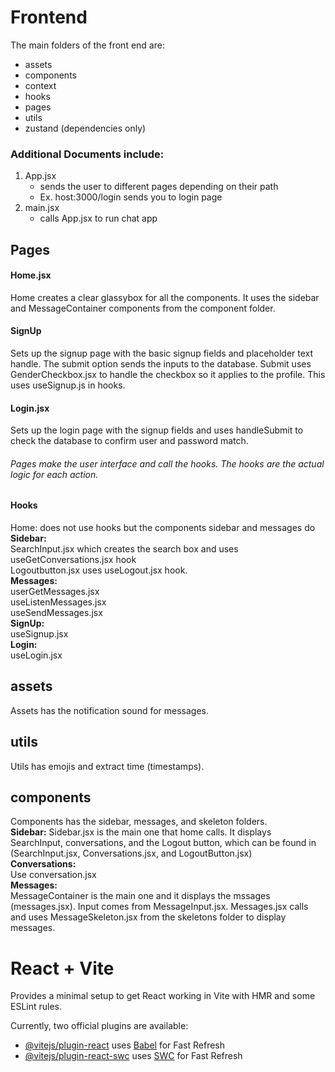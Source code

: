 
# Frontend
The main folders of the front end are:
* assets
* components
* context
* hooks
* pages
* utils
* zustand (dependencies only)

### Additional Documents include:

1. App.jsx
     * sends the user to different pages depending on their path
     * Ex. host:3000/login sends you to login page
2. main.jsx
     * calls App.jsx to run chat app

## Pages
#### Home.jsx
Home creates a clear glassybox for all the components.
It uses the sidebar and MessageContainer components from the component folder.
#### SignUp
Sets up the signup page with the basic signup fields and placeholder text handle.
The submit option sends the inputs to the database.
Submit uses GenderCheckbox.jsx to handle the checkbox so it applies to the profile. 
This uses useSignup.js in hooks.

#### Login.jsx
Sets up the login page with the signup fields and uses handleSubmit to check the database to confirm user and password match.

###### Pages make the user interface and call the hooks. The hooks are the actual logic for each action. 

#### Hooks
Home: does not use hooks but the components sidebar and messages do  
__Sidebar:__  
SearchInput.jsx which creates the search box and uses useGetConversations.jsx hook  
Logoutbutton.jsx uses useLogout.jsx hook.  
__Messages:__  
userGetMessages.jsx  
useListenMessages.jsx  
useSendMessages.jsx  
__SignUp:__  
useSignup.jsx  
__Login:__  
useLogin.jsx  

## assets
Assets has the notification sound for messages.

## utils
Utils has emojis and extract time (timestamps).

## components
Components has the sidebar, messages, and skeleton folders.  
__Sidebar:__
Sidebar.jsx is the main one that home calls. It displays SearchInput, conversations, and the Logout button, which can be found in (SearchInput.jsx, Conversations.jsx, and LogoutButton.jsx)  
__Conversations:__  
Use conversation.jsx  
__Messages:__  
MessageContainer is the main one and it displays the mssages (messages.jsx). Input comes from MessageInput.jsx. Messages.jsx calls and uses MessageSkeleton.jsx from the skeletons folder to display messages.





# React + Vite

Provides a minimal setup to get React working in Vite with HMR and some ESLint rules.

Currently, two official plugins are available:

- [@vitejs/plugin-react](https://github.com/vitejs/vite-plugin-react/blob/main/packages/plugin-react/README.md) uses [Babel](https://babeljs.io/) for Fast Refresh
- [@vitejs/plugin-react-swc](https://github.com/vitejs/vite-plugin-react-swc) uses [SWC](https://swc.rs/) for Fast Refresh


